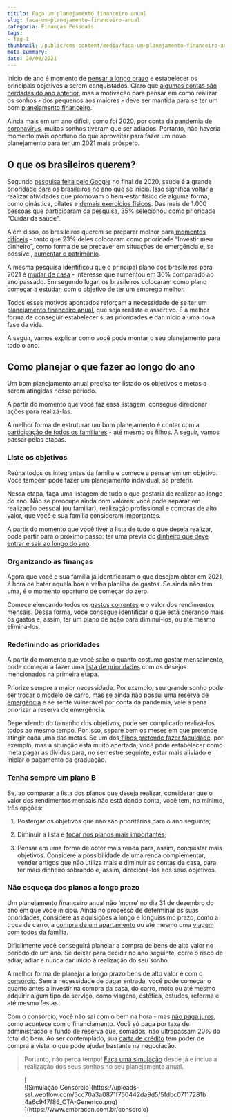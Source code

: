 ```yaml
---
titulo: Faça um planejamento financeiro anual
slug: faca-um-planejamento-financeiro-anual
categoria: Finanças Pessoais
tags:
- tag-1
thumbnail: /public/cms-content/media/faca-um-planejamento-financeiro-anual.jpg
meta_summary: 
date: 28/09/2021
---
```

Início de ano é momento de [pensar a longo prazo](https://www.embracon.com.br/blog/como-investir-em-curto-medio-e-longo-prazo) e estabelecer os principais objetivos a serem conquistados. Claro que [algumas contas são herdadas do ano anterior](https://www.embracon.com.br/blog/como-comecar-2021-com-a-conta-no-azul), mas a motivação para pensar em como realizar os sonhos - dos pequenos aos maiores - deve ser mantida para se ter um bom [planejamento financeiro](https://www.embracon.com.br/blog/planejamento-financeiro-um-guia-para-as-financas-nao-sairem-de-controle).

Ainda mais em um ano difícil, como foi 2020, por conta da[ pandemia de coronavírus](https://www.embracon.com.br/blog/habitos-de-consumo-antes-durante-e-pos-pandemia), muitos sonhos tiveram que ser adiados. Portanto, não haveria momento mais oportuno do que aproveitar para fazer um novo planejamento para ter um 2021 mais próspero.

O que os brasileiros querem?
----------------------------

Segundo [pesquisa feita pelo Google](https://valorinveste.globo.com/objetivo/gastar-bem/noticia/2020/12/21/em-2021-cuidar-da-saude-estudar-e-investir-serao-as-prioridades-dos-brasileiros.ghtml) no final de 2020, saúde é a grande prioridade para os brasileiros no ano que se inicia. Isso significa voltar a realizar atividades que promovam o bem-estar físico de alguma forma, como ginástica, pilates e [demais exercícios físicos](https://www.embracon.com.br/blog/como-emagrecer-de-forma-saudavel-e-duradoura). Das mais de 1.000 pessoas que participaram da pesquisa, 35% selecionou como prioridade “Cuidar da saúde”.

Além disso, os brasileiros querem se preparar melhor para[ momentos difíceis](https://www.embracon.com.br/blog/como-economizar-nas-contas-de-casa-em-tempos-de-crise-economica) - tanto que 23% deles colocaram como prioridade “Investir meu dinheiro”, como forma de se precaver em situações de emergência e, se possível, [aumentar o patrimônio](https://www.embracon.com.br/blog/5-formas-de-aumentar-seu-patrimonio-com-o-consorcio).

A mesma pesquisa identificou que o principal plano dos brasileiros para 2021 é [mudar de casa](https://www.embracon.com.br/blog/5-coisas-que-voce-precisa-saber-para-construir-uma-casa) - interesse que aumentou em 30% comparado ao ano passado. Em segundo lugar, os brasileiros colocaram como plano [começar a estudar](https://www.embracon.com.br/blog/as-melhores-dicas-de-como-voltar-aos-estudos), com o objetivo de ter um emprego melhor.

Todos esses motivos apontados reforçam a necessidade de se ter um[ planejamento financeiro anual](https://www.embracon.com.br/blog/5-passos-para-se-planejar-financeiramente-para-2021), que seja realista e assertivo. É a melhor forma de conseguir estabelecer suas prioridades e dar início a uma nova fase da vida.

A seguir, vamos explicar como você pode montar o seu planejamento para todo o ano.

Como planejar o que fazer ao longo do ano
-----------------------------------------

Um bom planejamento anual precisa ter listado os objetivos e metas a serem atingidas nesse período.

A partir do momento que você faz essa listagem, consegue direcionar ações para realizá-las.

A melhor forma de estruturar um bom planejamento é contar com a [participação de todos os familiares](https://www.embracon.com.br/blog/envolva-seus-filhos-nas-financas-da-familia) - até mesmo os filhos. A seguir, vamos passar pelas etapas.

### Liste os objetivos

Reúna todos os integrantes da família e comece a pensar em um objetivo. Você também pode fazer um planejamento individual, se preferir.

Nessa etapa, faça uma listagem de tudo o que gostaria de realizar ao longo do ano. Não se preocupe ainda com valores: você pode separar em realização pessoal (ou familiar), realização profissional e compras de alto valor, que você e sua família consideram importantes.

A partir do momento que você tiver a lista de tudo o que deseja realizar, pode partir para o próximo passo: ter uma prévia do [dinheiro que deve entrar e sair ao longo do ano](https://www.embracon.com.br/blog/entenda-como-e-possivel-manter-a-saude-financeira-da-sua-familia).

### Organizando as finanças

Agora que você e sua família já identificaram o que desejam obter em 2021, é hora de bater aquela boa e velha planilha de gastos. Se ainda não tem uma, é o momento oportuno de começar do zero.

Comece elencando todos os [gastos correntes](https://www.embracon.com.br/blog/7-dicas-para-comecar-a-sua-organizacao-financeira) e o valor dos rendimentos mensais. Dessa forma, você consegue identificar o que está onerando mais os gastos e, assim, ter um plano de ação para diminuí-los, ou até mesmo eliminá-los.

### Redefinindo as prioridades

A partir do momento que você sabe o quanto costuma gastar mensalmente, pode começar a fazer uma [lista de prioridades](https://www.embracon.com.br/blog/as-dicas-mais-valiosas-para-sair-do-vermelho) com os desejos mencionados na primeira etapa.

Priorize sempre a maior necessidade. Por exemplo, seu grande sonho pode ser [trocar o modelo de carro](https://www.embracon.com.br/blog/confira-9-sinais-de-que-e-hora-de-trocar-de-carro), mas se ainda não possui uma [reserva de emergência](https://www.embracon.com.br/blog/reserva-financeira-como-preparar-a-sua) e se sente vulnerável por conta da pandemia, vale a pena priorizar a reserva de emergência.

Dependendo do tamanho dos objetivos, pode ser complicado realizá-los todos ao mesmo tempo. Por isso, separe bem os meses em que pretende atingir cada uma das metas. Se um dos[ filhos pretende fazer faculdade](https://www.embracon.com.br/blog/como-se-programar-financeiramente-para-a-faculdade-dos-filhos), por exemplo, mas a situação está muito apertada, você pode estabelecer como meta pagar as dívidas para, no semestre seguinte, estar mais aliviado e iniciar o pagamento da graduação.

### Tenha sempre um plano B

Se, ao comparar a lista dos planos que deseja realizar, considerar que o valor dos rendimentos mensais não está dando conta, você tem, no mínimo, três opções:

 1. Postergar os objetivos que não são prioritários para o ano seguinte;

 2. Diminuir a lista e [focar nos planos mais importantes](https://www.embracon.com.br/blog/5-erros-que-voce-deve-evitar-para-conseguir-economizar-dinheiro);

 3. Pensar em uma forma de obter mais renda para, assim, conquistar mais objetivos. Considere a possibilidade de uma renda complementar, vender artigos que não utiliza mais e diminuir as contas de casa, para ter mais dinheiro sobrando e, assim, direcioná-los aos seus objetivos.

### Não esqueça dos planos a longo prazo

Um planejamento financeiro anual não ‘morre’ no dia 31 de dezembro do ano em que você iniciou. Ainda no processo de determinar as suas prioridades, considere as aquisições a longo e longuíssimo prazo, como a troca de carro, a [compra de um apartamento](https://www.embracon.com.br/blog/como-comprar-um-apartamento) ou até mesmo uma [viagem com todos da família](https://www.embracon.com.br/blog/viagem-em-familia-4-dicas-para-agradar-a-todos).

Dificilmente você conseguirá planejar a compra de bens de alto valor no período de um ano. Se deixar para decidir no ano seguinte, corre o risco de adiar, adiar e nunca dar início à realização do seu sonho.

A melhor forma de planejar a longo prazo bens de alto valor é com o [consórcio](https://www.embracon.com.br/blog/guia-completo-aprenda-como-escolher-um-consorcio-sem-erros). Sem a necessidade de pagar entrada, você pode começar o quanto antes a investir na compra da casa, do carro, moto ou até mesmo adquirir algum tipo de serviço, como viagens, estética, estudos, reforma e até mesmo festas.

Com o consórcio, você não sai com o bem na hora - mas [não paga juros](https://www.embracon.com.br/blog/consorcio-nao-tem-juros-entenda), como acontece com o financiamento. Você só paga por taxa de administração e fundo de reserva que, somados, não ultrapassam 20% do total do bem. Ao ser contemplado, sua [carta de crédito](https://www.embracon.com.br/blog/tudo-o-que-voce-precisa-saber-sobre-a-carta-de-credito-de-consorcios) tem poder de compra à vista, o que pode ajudar bastante na negociação.

> Portanto, não perca tempo! [Faça uma simulação](https://www.embracon.com.br/consorcio) desde já e inclua a realização dos seus sonhos no seu planejamento anual.

<figure class="w-richtext-figure-type-image w-richtext-align-center">[<div>![Simulação Consórcio](https://uploads-ssl.webflow.com/5cc70a3a0871f750442da9d5/5fdbc07117281b4a6c947f86_CTA-Generico.png)</div>](https://www.embracon.com.br/consorcio)</figure>
